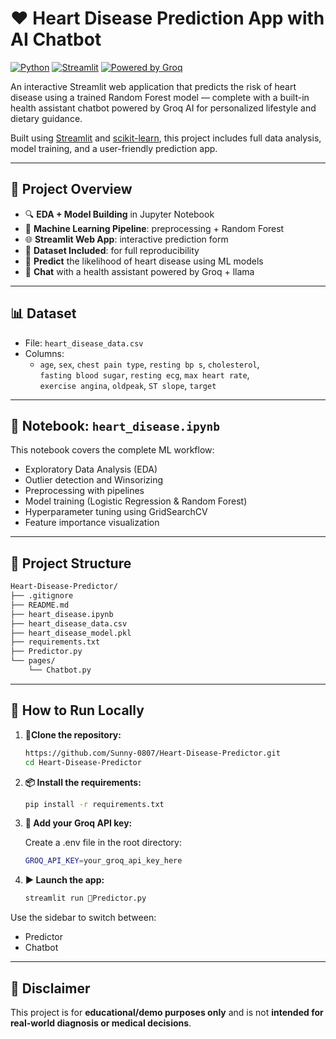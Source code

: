 # ❤️ Heart Disease Prediction App with AI Chatbot

[![Python](https://img.shields.io/badge/Python-3.8%2B-blue?logo=python)](https://www.python.org/)
[![Streamlit](https://img.shields.io/badge/Built%20with-Streamlit-orange?logo=streamlit)](https://streamlit.io/)
[![Powered by Groq](https://img.shields.io/badge/Powered%20by-Groq-blueviolet?logo=groq)](https://console.groq.com/)


An interactive Streamlit web application that predicts the risk of heart disease using a trained Random Forest model — complete with a built-in health assistant chatbot powered by Groq AI for personalized lifestyle and dietary guidance.

Built using [Streamlit](https://streamlit.io/) and [scikit-learn](https://scikit-learn.org/), this project includes full data analysis, model training, and a user-friendly prediction app.

---

## 📘 Project Overview

- 🔍 **EDA + Model Building** in Jupyter Notebook
- 🧠 **Machine Learning Pipeline**: preprocessing + Random Forest
- 🌐 **Streamlit Web App**: interactive prediction form
- 📂 **Dataset Included**: for full reproducibility
- 🧠 **Predict** the likelihood of heart disease using ML models
- 🤖 **Chat** with a health assistant powered by Groq + llama
---

## 📊 Dataset

- File: `heart_disease_data.csv`
- Columns:
  - `age`, `sex`, `chest pain type`, `resting bp s`, `cholesterol`,  
    `fasting blood sugar`, `resting ecg`, `max heart rate`,  
    `exercise angina`, `oldpeak`, `ST slope`, `target`

---

## 📘 Notebook: `heart_disease.ipynb`

This notebook covers the complete ML workflow:

- Exploratory Data Analysis (EDA)
- Outlier detection and Winsorizing
- Preprocessing with pipelines
- Model training (Logistic Regression & Random Forest)
- Hyperparameter tuning using GridSearchCV
- Feature importance visualization

---
## 📁 Project Structure
```bash
Heart-Disease-Predictor/
├── .gitignore                  
├── README.md                   
├── heart_disease.ipynb         
├── heart_disease_data.csv     
├── heart_disease_model.pkl     
├── requirements.txt         
├── Predictor.py              
└── pages/
    └── Chatbot.py             

```
---

## 🚀 How to Run Locally

1. **🧬Clone the repository:**
   ```bash
   https://github.com/Sunny-0807/Heart-Disease-Predictor.git
   cd Heart-Disease-Predictor
   ```
2. **📦 Install the requirements:**
    ```bash
    pip install -r requirements.txt
    ```
3. **🔐 Add your Groq API key:**

   Create a .env file in the root directory:
    ```bash
    GROQ_API_KEY=your_groq_api_key_here
    ```
4. **▶️ Launch the app:**
    ```bash
    streamlit run 🎯Predictor.py
    ```
Use the sidebar to switch between:
- Predictor
- Chatbot

---

## 📜 Disclaimer
This project is for **educational/demo purposes only** and is not **intended for real-world diagnosis or medical decisions**.

